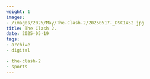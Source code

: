 ```yaml
---
weight: 1
images:
- /images/2025/May/The-Clash-2/20250517-_DSC1452.jpg
title: The Clash 2.
date: 2025-05-19
tags:
- archive
- digital

- the-clash-2
- sports
---
```



